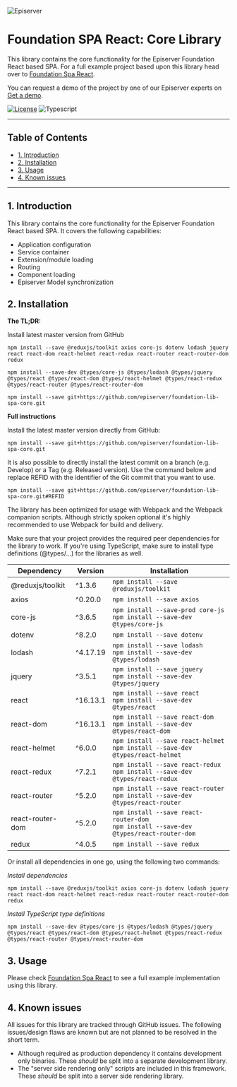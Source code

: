 ![Episerver](https://ux.episerver.com/images/logo.png)
# Foundation SPA React: Core Library  <!-- omit in toc -->
This library contains the core functionality for the Episerver Foundation React based SPA. For a full example project based upon this library head over to [Foundation Spa React](https://github.com/episerver/Foundation-spa-react).

You can request a demo of the project by one of our Episerver experts on [Get a demo](https://www.episerver.com/get-a-demo/).

[![License](https://img.shields.io/:license-apache-blue.svg?style=flat-square)](http://www.apache.org/licenses/LICENSE-2.0.html)
![Typescript](https://img.shields.io/npm/types/typescript?style=flat-square)
***

## Table of Contents  <!-- omit in toc -->
- [1. Introduction](#1-introduction)
- [2. Installation](#2-installation)
- [3. Usage](#3-usage)
- [4. Known issues](#4-known-issues)

***

## 1. Introduction 
This library contains the core functionality for the Episerver Foundation React based SPA. It covers the following capabilities:

- Application configuration
- Service container
- Extension/module loading
- Routing
- Component loading
- Episerver Model synchronization

## 2. Installation
**The TL;DR:**

Install latest master version from GitHub
```
npm install --save @reduxjs/toolkit axios core-js dotenv lodash jquery react react-dom react-helmet react-redux react-router react-router-dom redux

npm install --save-dev @types/core-js @types/lodash @types/jquery @types/react @types/react-dom @types/react-helmet @types/react-redux @types/react-router @types/react-router-dom

npm install --save git+https://github.com/episerver/foundation-lib-spa-core.git
```

**Full instructions**

Install the latest master version directly from GitHub:
```
npm install --save git+https://github.com/episerver/foundation-lib-spa-core.git
```

It is also possible to directly install the latest commit on a branch (e.g. Develop) or a Tag (e.g. Released version). Use the command below and replace REFID with the identifier of the Git commit that you want to use.
```
npm install --save git+https://github.com/episerver/foundation-lib-spa-core.git#REFID
```


The library has been optimized for usage with Webpack and the Webpack companion scripts. Although strictly spoken optional it's highly recommended to use Webpack for build and delivery.

Make sure that your project provides the required peer dependencies for the library to work. If you're using TypeScript, make sure to install type definitions (@types/...) for the libraries as well.

| Dependency | Version | Installation |
| --- | --- | --- |
|@reduxjs/toolkit|^1.3.6|`npm install --save @reduxjs/toolkit`|
|axios|^0.20.0|`npm install --save axios`|
|core-js|^3.6.5|`npm install --save-prod core-js`<br>`npm install --save-dev @types/core-js`|
|dotenv|^8.2.0|`npm install --save dotenv`|
|lodash|^4.17.19|`npm install --save lodash`<br>`npm install --save-dev @types/lodash`|
|jquery|^3.5.1|`npm install --save jquery`<br>`npm install --save-dev @types/jquery`|
|react|^16.13.1|`npm install --save react`<br>`npm install --save-dev @types/react`|
|react-dom|^16.13.1|`npm install --save react-dom`<br>`npm install --save-dev @types/react-dom`|
|react-helmet|^6.0.0|`npm install --save react-helmet`<br>`npm install --save-dev @types/react-helmet`|
|react-redux|^7.2.1|`npm install --save react-redux`<br>`npm install --save-dev @types/react-redux`|
|react-router|^5.2.0|`npm install --save react-router`<br>`npm install --save-dev @types/react-router`|
|react-router-dom|^5.2.0|`npm install --save react-router-dom`<br>`npm install --save-dev @types/react-router-dom`|
|redux|^4.0.5|`npm install --save redux`|

Or install all dependencies in one go, using the following two commands:


*Install  dependencies*
```
npm install --save @reduxjs/toolkit axios core-js dotenv lodash jquery react react-dom react-helmet react-redux react-router react-router-dom redux
```

*Install TypeScript type definitions*
```
npm install --save-dev @types/core-js @types/lodash @types/jquery @types/react @types/react-dom @types/react-helmet @types/react-redux @types/react-router @types/react-router-dom
```

## 3. Usage
Please check [Foundation Spa React](https://github.com/episerver/Foundation-spa-react) to see a full example implementation using this library.

## 4. Known issues
All issues for this library are tracked through GitHub issues. The following issues/design flaws are known but are not planned to be resolved in the short term.

- Although required as production dependency it contains development only binaries. These *should* be split into a separate development library. 
- The "server side rendering only" scripts are included in this framework. These *should* be split into a server side rendering library.
